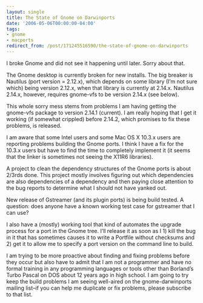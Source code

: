 ```yaml
---
layout: single
title: The State of Gnome on Darwinports
date: '2006-05-06T00:00:00-04:00'
tags:
- gnome
- macports
redirect_from: /post/171245516590/the-state-of-gnome-on-darwinports
---
```

I broke Gnome and did not see it happening until later. Sorry about that.

The Gnome desktop is currently broken for new installs. The big breaker is Nautilus (port version = 2.12.x), which depends on some library (I&rsquo;m not sure which) being version 2.12.x, when that library is currently at 2.14.x. Nautilus 2.14.x, however, requires gnome-vfs to be version 2.14.x (see below).

This whole sorry mess stems from problems I am having getting the gnome-vfs package to version 2.14.1 (current). I am really hoping that I get it working (if somewhat crippled) before 2.14.2, which promises to fix these problems, is released.

I am aware that some Intel users and some Mac OS X 10.3.x users are reporting problems building the Gnome ports. I think I have a fix for the 10.3.x users but have to find the time to completely implement it (it seems that the linker is sometimes not seeing the X11R6 libraries).

A project to clean the dependency structures of the Gnome ports is about 2/3rds done. This project mostly involves figuring out which dependencies are also dependencies of a dependency and then paying close attention to the bug reports to determine what I should not have yanked out.

New release of Gstreamer (and its plugin ports) is being build tested. A question: does anyone have a known working test case for gstreamer that I can use?

I also have a (mostly) working tool that kind of automates the upgrade process for a port in the Gnome tree. I&rsquo;ll release it as soon as I 1) kill the bug in it that has sometimes causes it to write a Portfile without checksums and 2) get it to allow me to specify a port version on the command line to build.

I am trying to be more proactive about finding and fixing problems before they occur but also have to admit that I am not a programmer and have no formal training in any programming languages or tools other than Borland&rsquo;s Turbo Pascal on DOS about 12 years ago in high school. I am going to try keep the build problems I am seeing well-aired on the gnome-darwinports mailing list&ndash;if you can help me duplicate or fix problems, please subscribe to that list.
